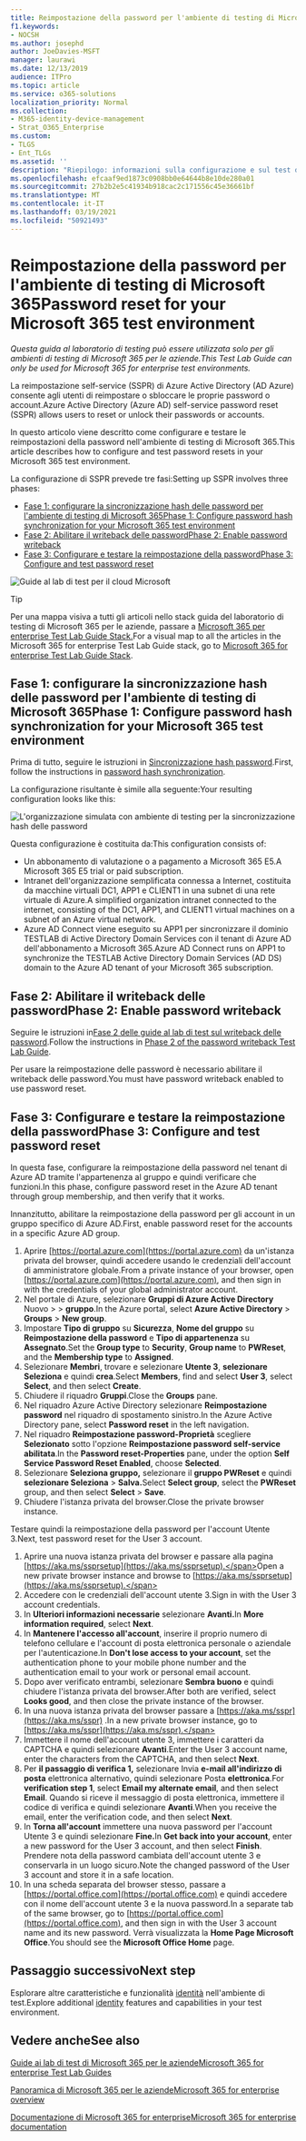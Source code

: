 ```yaml
---
title: Reimpostazione della password per l'ambiente di testing di Microsoft 365
f1.keywords:
- NOCSH
ms.author: josephd
author: JoeDavies-MSFT
manager: laurawi
ms.date: 12/13/2019
audience: ITPro
ms.topic: article
ms.service: o365-solutions
localization_priority: Normal
ms.collection:
- M365-identity-device-management
- Strat_O365_Enterprise
ms.custom:
- TLGS
- Ent_TLGs
ms.assetid: ''
description: "Riepilogo: informazioni sulla configurazione e sul test di reimpostazione della password per l'ambiente di testing di Microsoft 365."
ms.openlocfilehash: efcaaf9ed1873c0908bb0e64644b8e10de280a01
ms.sourcegitcommit: 27b2b2e5c41934b918cac2c171556c45e36661bf
ms.translationtype: MT
ms.contentlocale: it-IT
ms.lasthandoff: 03/19/2021
ms.locfileid: "50921493"
---
```

# <a name="password-reset-for-your-microsoft-365-test-environment"></a><span data-ttu-id="77641-103">Reimpostazione della password per l'ambiente di testing di Microsoft 365</span><span class="sxs-lookup"><span data-stu-id="77641-103">Password reset for your Microsoft 365 test environment</span></span>

<span data-ttu-id="77641-104">*Questa guida al laboratorio di testing può essere utilizzata solo per gli ambienti di testing di Microsoft 365 per le aziende.*</span><span class="sxs-lookup"><span data-stu-id="77641-104">*This Test Lab Guide can only be used for Microsoft 365 for enterprise test environments.*</span></span>

<span data-ttu-id="77641-105">La reimpostazione self-service (SSPR) di Azure Active Directory (AD Azure) consente agli utenti di reimpostare o sbloccare le proprie password o account.</span><span class="sxs-lookup"><span data-stu-id="77641-105">Azure Active Directory (Azure AD) self-service password reset (SSPR) allows users to reset or unlock their passwords or accounts.</span></span>

<span data-ttu-id="77641-106">In questo articolo viene descritto come configurare e testare le reimpostazioni della password nell'ambiente di testing di Microsoft 365.</span><span class="sxs-lookup"><span data-stu-id="77641-106">This article describes how to configure and test password resets in your Microsoft 365 test environment.</span></span>

<span data-ttu-id="77641-107">La configurazione di SSPR prevede tre fasi:</span><span class="sxs-lookup"><span data-stu-id="77641-107">Setting up SSPR involves three phases:</span></span>
- [<span data-ttu-id="77641-108">Fase 1: configurare la sincronizzazione hash delle password per l'ambiente di testing di Microsoft 365</span><span class="sxs-lookup"><span data-stu-id="77641-108">Phase 1: Configure password hash synchronization for your Microsoft 365 test environment</span></span>](#phase-1-configure-password-hash-synchronization-for-your-microsoft-365-test-environment)
- [<span data-ttu-id="77641-109">Fase 2: Abilitare il writeback delle password</span><span class="sxs-lookup"><span data-stu-id="77641-109">Phase 2: Enable password writeback</span></span>](#phase-2-enable-password-writeback)
- [<span data-ttu-id="77641-110">Fase 3: Configurare e testare la reimpostazione della password</span><span class="sxs-lookup"><span data-stu-id="77641-110">Phase 3: Configure and test password reset</span></span>](#phase-3-configure-and-test-password-reset)
    
![Guide al lab di test per il cloud Microsoft](../media/m365-enterprise-test-lab-guides/cloud-tlg-icon.png) 
    
> [!TIP]
> <span data-ttu-id="77641-112">Per una mappa visiva a tutti gli articoli nello stack guida del laboratorio di testing di Microsoft 365 per le aziende, passare a [Microsoft 365 per enterprise Test Lab Guide Stack.](../downloads/Microsoft365EnterpriseTLGStack.pdf)</span><span class="sxs-lookup"><span data-stu-id="77641-112">For a visual map to all the articles in the Microsoft 365 for enterprise Test Lab Guide stack, go to [Microsoft 365 for enterprise Test Lab Guide Stack](../downloads/Microsoft365EnterpriseTLGStack.pdf).</span></span>

## <a name="phase-1-configure-password-hash-synchronization-for-your-microsoft-365-test-environment"></a><span data-ttu-id="77641-113">Fase 1: configurare la sincronizzazione hash delle password per l'ambiente di testing di Microsoft 365</span><span class="sxs-lookup"><span data-stu-id="77641-113">Phase 1: Configure password hash synchronization for your Microsoft 365 test environment</span></span>

<span data-ttu-id="77641-114">Prima di tutto, seguire le istruzioni in [Sincronizzazione hash password](password-hash-sync-m365-ent-test-environment.md).</span><span class="sxs-lookup"><span data-stu-id="77641-114">First, follow the instructions in [password hash synchronization](password-hash-sync-m365-ent-test-environment.md).</span></span> 

<span data-ttu-id="77641-115">La configurazione risultante è simile alla seguente:</span><span class="sxs-lookup"><span data-stu-id="77641-115">Your resulting configuration looks like this:</span></span>
  
![L'organizzazione simulata con ambiente di testing per la sincronizzazione hash delle password](../media/pass-through-auth-m365-ent-test-environment/Phase1.png)
  
<span data-ttu-id="77641-117">Questa configurazione è costituita da:</span><span class="sxs-lookup"><span data-stu-id="77641-117">This configuration consists of:</span></span>
  
- <span data-ttu-id="77641-118">Un abbonamento di valutazione o a pagamento a Microsoft 365 E5.</span><span class="sxs-lookup"><span data-stu-id="77641-118">A Microsoft 365 E5 trial or paid subscription.</span></span>
- <span data-ttu-id="77641-119">Intranet dell'organizzazione semplificata connessa a Internet, costituita da macchine virtuali DC1, APP1 e CLIENT1 in una subnet di una rete virtuale di Azure.</span><span class="sxs-lookup"><span data-stu-id="77641-119">A simplified organization intranet connected to the internet, consisting of the DC1, APP1, and CLIENT1 virtual machines on a subnet of an Azure virtual network.</span></span>
- <span data-ttu-id="77641-120">Azure AD Connect viene eseguito su APP1 per sincronizzare il dominio TESTLAB di Active Directory Domain Services con il tenant di Azure AD dell'abbonamento a Microsoft 365.</span><span class="sxs-lookup"><span data-stu-id="77641-120">Azure AD Connect runs on APP1 to synchronize the TESTLAB Active Directory Domain Services (AD DS) domain to the Azure AD tenant of your Microsoft 365 subscription.</span></span>

## <a name="phase-2-enable-password-writeback"></a><span data-ttu-id="77641-121">Fase 2: Abilitare il writeback delle password</span><span class="sxs-lookup"><span data-stu-id="77641-121">Phase 2: Enable password writeback</span></span>

<span data-ttu-id="77641-122">Seguire le istruzioni in[Fase 2 delle guide al lab di test sul writeback delle password](password-writeback-m365-ent-test-environment.md#phase-2-enable-password-writeback-for-the-testlab-ad-ds-domain).</span><span class="sxs-lookup"><span data-stu-id="77641-122">Follow the instructions in [Phase 2 of the password writeback Test Lab Guide](password-writeback-m365-ent-test-environment.md#phase-2-enable-password-writeback-for-the-testlab-ad-ds-domain).</span></span>

<span data-ttu-id="77641-123">Per usare la reimpostazione delle password è necessario abilitare il writeback delle password.</span><span class="sxs-lookup"><span data-stu-id="77641-123">You must have password writeback enabled to use password reset.</span></span>
  
## <a name="phase-3-configure-and-test-password-reset"></a><span data-ttu-id="77641-124">Fase 3: Configurare e testare la reimpostazione della password</span><span class="sxs-lookup"><span data-stu-id="77641-124">Phase 3: Configure and test password reset</span></span>

<span data-ttu-id="77641-125">In questa fase, configurare la reimpostazione della password nel tenant di Azure AD tramite l'appartenenza al gruppo e quindi verificare che funzioni.</span><span class="sxs-lookup"><span data-stu-id="77641-125">In this phase, configure password reset in the Azure AD tenant through group membership, and then verify that it works.</span></span>

<span data-ttu-id="77641-126">Innanzitutto, abilitare la reimpostazione della password per gli account in un gruppo specifico di Azure AD.</span><span class="sxs-lookup"><span data-stu-id="77641-126">First, enable password reset for the accounts in a specific Azure AD group.</span></span>

1. <span data-ttu-id="77641-127">Aprire [https://portal.azure.com](https://portal.azure.com) da un'istanza privata del browser, quindi accedere usando le credenziali dell'account di amministratore globale.</span><span class="sxs-lookup"><span data-stu-id="77641-127">From a private instance of your browser, open [https://portal.azure.com](https://portal.azure.com), and then sign in with the credentials of your global administrator account.</span></span>
2. <span data-ttu-id="77641-128">Nel portale di Azure, selezionare **Gruppi di Azure Active Directory** Nuovo  >    >  **gruppo**.</span><span class="sxs-lookup"><span data-stu-id="77641-128">In the Azure portal, select **Azure Active Directory** > **Groups** > **New group**.</span></span>
3. <span data-ttu-id="77641-129">Impostare **Tipo di gruppo** su **Sicurezza**, **Nome del gruppo** su **Reimpostazione della password** e **Tipo di appartenenza** su **Assegnato**.</span><span class="sxs-lookup"><span data-stu-id="77641-129">Set the **Group type** to **Security**, **Group name** to **PWReset**, and the **Membership type** to **Assigned**.</span></span>
4. <span data-ttu-id="77641-130">Selezionare **Membri**, trovare e selezionare **Utente 3**, **selezionare Seleziona** e quindi **crea**.</span><span class="sxs-lookup"><span data-stu-id="77641-130">Select **Members**, find and select **User 3**, select **Select**, and then select **Create**.</span></span>
5. <span data-ttu-id="77641-131">Chiudere il riquadro **Gruppi**.</span><span class="sxs-lookup"><span data-stu-id="77641-131">Close the **Groups** pane.</span></span>
6. <span data-ttu-id="77641-132">Nel riquadro Azure Active Directory selezionare **Reimpostazione password** nel riquadro di spostamento sinistro.</span><span class="sxs-lookup"><span data-stu-id="77641-132">In the Azure Active Directory pane, select **Password reset** in the left navigation.</span></span>
7. <span data-ttu-id="77641-133">Nel riquadro **Reimpostazione password-Proprietà** scegliere **Selezionato** sotto l'opzione **Reimpostazione password self-service abilitata**.</span><span class="sxs-lookup"><span data-stu-id="77641-133">In the **Password reset-Properties** pane, under the option **Self Service Password Reset Enabled**, choose **Selected**.</span></span>
8. <span data-ttu-id="77641-134">Selezionare **Seleziona gruppo,** selezionare il **gruppo PWReset** e quindi **selezionare Seleziona**  >  **Salva.**</span><span class="sxs-lookup"><span data-stu-id="77641-134">Select **Select group**, select the **PWReset** group, and then select **Select** > **Save**.</span></span>
9. <span data-ttu-id="77641-135">Chiudere l'istanza privata del browser.</span><span class="sxs-lookup"><span data-stu-id="77641-135">Close the private browser instance.</span></span>

<span data-ttu-id="77641-136">Testare quindi la reimpostazione della password per l'account Utente 3.</span><span class="sxs-lookup"><span data-stu-id="77641-136">Next, test password reset for the User 3 account.</span></span>

1. <span data-ttu-id="77641-137">Aprire una nuova istanza privata del browser e passare alla pagina [https://aka.ms/ssprsetup](https://aka.ms/ssprsetup).</span><span class="sxs-lookup"><span data-stu-id="77641-137">Open a new private browser instance and browse to [https://aka.ms/ssprsetup](https://aka.ms/ssprsetup).</span></span>
1. <span data-ttu-id="77641-138">Accedere con le credenziali dell'account utente 3.</span><span class="sxs-lookup"><span data-stu-id="77641-138">Sign in with the User 3 account credentials.</span></span>
1. <span data-ttu-id="77641-139">In **Ulteriori informazioni necessarie** selezionare **Avanti.**</span><span class="sxs-lookup"><span data-stu-id="77641-139">In **More information required**, select **Next**.</span></span> 
1. <span data-ttu-id="77641-140">In **Mantenere l'accesso all'account**, inserire il proprio numero di telefono cellulare e l'account di posta elettronica personale o aziendale per l'autenticazione.</span><span class="sxs-lookup"><span data-stu-id="77641-140">In **Don't lose access to your account**, set the authentication phone to your mobile phone number and the authentication email to your work or personal email account.</span></span>
1. <span data-ttu-id="77641-141">Dopo aver verificato entrambi, selezionare **Sembra buono** e quindi chiudere l'istanza privata del browser.</span><span class="sxs-lookup"><span data-stu-id="77641-141">After both are verified, select **Looks good**, and then close the private instance of the browser.</span></span>
1. <span data-ttu-id="77641-142">In una nuova istanza privata del browser passare a [https://aka.ms/sspr](https://aka.ms/sspr) .</span><span class="sxs-lookup"><span data-stu-id="77641-142">In a new private browser instance, go to [https://aka.ms/sspr](https://aka.ms/sspr).</span></span>
1. <span data-ttu-id="77641-143">Immettere il nome dell'account utente 3, immettere i caratteri da CAPTCHA e quindi selezionare **Avanti**.</span><span class="sxs-lookup"><span data-stu-id="77641-143">Enter the User 3 account name, enter the characters from the CAPTCHA, and then select **Next**.</span></span>
1. <span data-ttu-id="77641-144">Per **il passaggio di verifica 1,** selezionare Invia **e-mail all'indirizzo di posta** elettronica alternativo, quindi selezionare Posta **elettronica**.</span><span class="sxs-lookup"><span data-stu-id="77641-144">For **verification step 1**, select **Email my alternate email**, and then select **Email**.</span></span> <span data-ttu-id="77641-145">Quando si riceve il messaggio di posta elettronica, immettere il codice di verifica e quindi selezionare **Avanti**.</span><span class="sxs-lookup"><span data-stu-id="77641-145">When you receive the email, enter the verification code, and then select **Next**.</span></span>
1. <span data-ttu-id="77641-146">In **Torna all'account** immettere una nuova password per l'account Utente 3 e quindi selezionare **Fine.**</span><span class="sxs-lookup"><span data-stu-id="77641-146">In **Get back into your account**, enter a new password for the User 3 account, and then select **Finish**.</span></span> <span data-ttu-id="77641-147">Prendere nota della password cambiata dell'account utente 3 e conservarla in un luogo sicuro.</span><span class="sxs-lookup"><span data-stu-id="77641-147">Note the changed password of the User 3 account and store it in a safe location.</span></span>
1. <span data-ttu-id="77641-148">In una scheda separata del browser stesso, passare a [https://portal.office.com](https://portal.office.com) e quindi accedere con il nome dell'account utente 3 e la nuova password.</span><span class="sxs-lookup"><span data-stu-id="77641-148">In a separate tab of the same browser, go to [https://portal.office.com](https://portal.office.com), and then sign in with the User 3 account name and its new password.</span></span> <span data-ttu-id="77641-149">Verrà visualizzata la **Home Page Microsoft Office**.</span><span class="sxs-lookup"><span data-stu-id="77641-149">You should see the **Microsoft Office Home** page.</span></span>

## <a name="next-step"></a><span data-ttu-id="77641-150">Passaggio successivo</span><span class="sxs-lookup"><span data-stu-id="77641-150">Next step</span></span>

<span data-ttu-id="77641-151">Esplorare altre caratteristiche e funzionalità [identità](m365-enterprise-test-lab-guides.md#identity) nell'ambiente di test.</span><span class="sxs-lookup"><span data-stu-id="77641-151">Explore additional [identity](m365-enterprise-test-lab-guides.md#identity) features and capabilities in your test environment.</span></span>

## <a name="see-also"></a><span data-ttu-id="77641-152">Vedere anche</span><span class="sxs-lookup"><span data-stu-id="77641-152">See also</span></span>

[<span data-ttu-id="77641-153">Guide ai lab di test di Microsoft 365 per le aziende</span><span class="sxs-lookup"><span data-stu-id="77641-153">Microsoft 365 for enterprise Test Lab Guides</span></span>](m365-enterprise-test-lab-guides.md)

[<span data-ttu-id="77641-154">Panoramica di Microsoft 365 per le aziende</span><span class="sxs-lookup"><span data-stu-id="77641-154">Microsoft 365 for enterprise overview</span></span>](microsoft-365-overview.md)

[<span data-ttu-id="77641-155">Documentazione di Microsoft 365 for enterprise</span><span class="sxs-lookup"><span data-stu-id="77641-155">Microsoft 365 for enterprise documentation</span></span>](/microsoft-365-enterprise/)